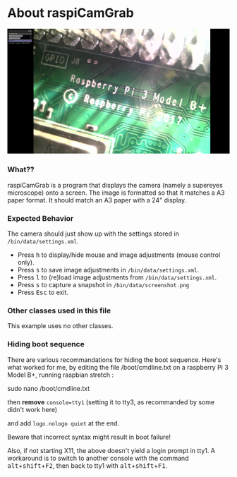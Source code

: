 # About raspiCamGrab

![Screenshot of raspiCamGrab](screenshot.png)

### What??

raspiCamGrab is a program that displays the camera (namely a supereyes microscope) onto a screen.
The image is formatted so that it matches a A3 paper format.
It should match an A3 paper with a 24" display.

### Expected Behavior

The camera should just show up with the settings stored in `/bin/data/settings.xml`.

- Press <kbd>h</kbd> to display/hide mouse and image adjustments (mouse control only).
-  Press <kbd>s</kbd> to save image adjustments in `/bin/data/settings.xml`.
- Press <kbd>l</kbd> to (re)load image adjustments from `/bin/data/settings.xml`.
- Press <kbd>s</kbd> to capture a snapshot in `/bin/data/screenshot.png`
- Press <kbd>Esc</kbd> to exit.

### Other classes used in this file

This example uses no other classes.

### Hiding boot sequence
There are various recommandations for hiding the boot sequence. Here's what worked for me, by editing the file /boot/cmdline.txt on a raspberry Pi 3 Model B+, running raspbian stretch :

sudo nano /boot/cmdline.txt

then **remove** `console=tty1` (setting it to tty3, as recommanded by some didn't work here) 

and add `logo.nologo quiet` at the end.

Beware that incorrect syntax might result in boot failure!

Also, if not starting X11, the above doesn't yield a login prompt in tty1. A workaround is to switch to another console with the command <kbd>alt</kbd>+<kbd>shift</kbd>+<kbd>F2</kbd>, then back to tty1 with <kbd>alt</kbd>+<kbd>shift</kbd>+<kbd>F1</kbd>.
